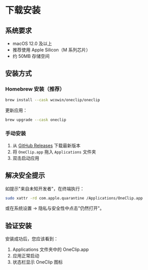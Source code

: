 # 下载安装

## 系统要求

- macOS 12.0 及以上
- 推荐使用 Apple Silicon（M 系列芯片）
- 约 50MB 存储空间

## 安装方式

### Homebrew 安装（推荐）

```bash
brew install --cask wcowin/oneclip/oneclip
```

更新应用：
```bash
brew upgrade --cask oneclip
```

### 手动安装

1. 从 [GitHub Releases](https://github.com/Wcowin/OneClip/releases) 下载最新版本
2. 将 `OneClip.app` 拖入 `Applications` 文件夹
3. 双击启动应用

## 解决安全提示

如提示"来自未知开发者"，在终端执行：

```bash
sudo xattr -rd com.apple.quarantine /Applications/OneClip.app
```

或在系统设置 → 隐私与安全性中点击"仍然打开"。

## 验证安装

安装成功后，您应该看到：

1. Applications 文件夹中的 OneClip.app
2. 应用正常启动
3. 状态栏显示 OneClip 图标